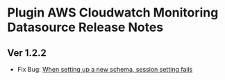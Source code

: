 # Plugin AWS Cloudwatch Monitoring Datasource Release Notes

## Ver 1.2.2
* Fix Bug: [When setting up a new schema, session setting fails](https://github.com/cloudforet-io/plugin-aws-cloudwatch-mon-datasource/issues/3)
